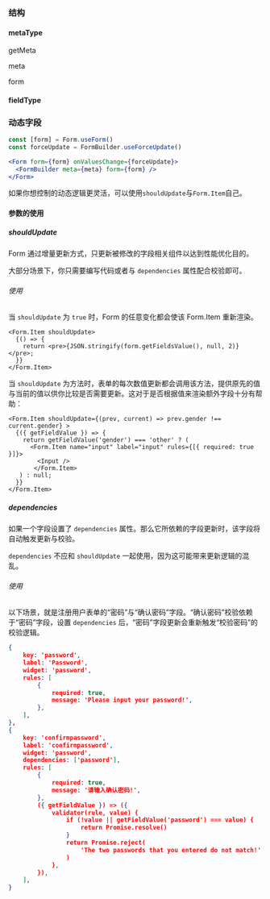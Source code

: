 ### 结构

#### metaType

getMeta

meta

form

#### fieldType



### 动态字段

```jsx
const [form] = Form.useForm()
const forceUpdate = FormBuilder.useForceUpdate() 

<Form form={form} onValuesChange={forceUpdate}>
  <FormBuilder meta={meta} form={form} />
</Form>
```

如果你想控制的动态逻辑更灵活，可以使用`shouldUpdate`与`Form.Item`自己。

#### 参数的使用

##### shouldUpdate

Form 通过增量更新方式，只更新被修改的字段相关组件以达到性能优化目的。

大部分场景下，你只需要编写代码或者与 `dependencies` 属性配合校验即可。

###### 使用

当 `shouldUpdate` 为 `true` 时，Form 的任意变化都会使该 Form.Item 重新渲染。

```react
<Form.Item shouldUpdate>
  {() => {
    return <pre>{JSON.stringify(form.getFieldsValue(), null, 2)}</pre>;
  }}
</Form.Item>
```

当 `shouldUpdate` 为方法时，表单的每次数值更新都会调用该方法，提供原先的值与当前的值以供你比较是否需要更新。这对于是否根据值来渲染额外字段十分有帮助：

```react
<Form.Item shouldUpdate={(prev, current) => prev.gender !== current.gender} >
  {({ getFieldValue }) => {
    return getFieldValue('gender') === 'other' ? (
      <Form.Item name="input" label="input" rules={[{ required: true }]}>
        <Input />
       </Form.Item>
   ) : null;
  }}
</Form.Item>
```

##### dependencies

如果一个字段设置了 `dependencies` 属性。那么它所依赖的字段更新时，该字段将自动触发更新与校验。

`dependencies` 不应和 `shouldUpdate` 一起使用，因为这可能带来更新逻辑的混乱。

###### 使用

以下场景，就是注册用户表单的“密码”与“确认密码”字段。“确认密码”校验依赖于“密码”字段，设置 `dependencies` 后，“密码”字段更新会重新触发“校验密码”的校验逻辑。


```json
{
    key: 'password',
    label: 'Password',
    widget: 'password',
    rules: [
        {
            required: true,
            message: 'Please input your password!',
        },
    ],
},
{
    key: 'confirmpassword',
    label: 'confirmpassword',
    widget: 'password',
    dependencies: ['password'],
    rules: [
        {
            required: true,
            message: '请输入确认密码!',
        },
        ({ getFieldValue }) => ({
            validator(rule, value) {
                if (!value || getFieldValue('password') === value) {
                    return Promise.resolve()
                }
                return Promise.reject(
                    'The two passwords that you entered do not match!'
                )
            },
        }),
    ],
}
```